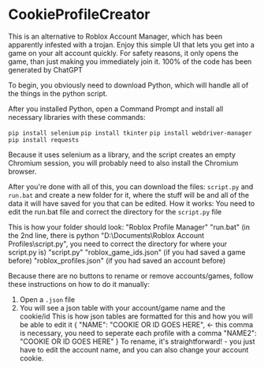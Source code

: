 # CookieProfileCreator
This is an alternative to Roblox Account Manager, which has been apparently infested with a trojan. Enjoy this simple UI that lets you get into a game on your alt account quickly. For safety reasons, it only opens the game, than just making you immediately join it. 100% of the code has been generated by ChatGPT

To begin, you obviously need to download Python, which will handle all of the things in the python script.

After you installed Python, open a Command Prompt and install all necessary libraries with these commands:

`pip install selenium`
`pip install tkinter`
`pip install webdriver-manager`
`pip install requests`

Because it uses selenium as a library, and the script creates an empty Chromium session, you will probably need to also install the Chromium browser.

After you're done with all of this, you can download the files: `script.py` and `run.bat` and create a new folder for it, where the stuff will be and all of the data it will have saved for you that can be edited.
How it works: You need to edit the run.bat file and correct the directory for the `script.py` file

This is how your folder should look:
"Roblox Profile Manager"
  "run.bat" (in the 2nd line, there is python "D:\Documents\Roblox Account Profiles\script.py", you need to correct the directory for where your script.py is)
  "script.py"
  "roblox_game_ids.json" (if you had saved a game before)
  "roblox_profiles.json" (if you had saved an account before)

Because there are no buttons to rename or remove accounts/games, follow these instructions on how to do it manually:

1. Open a `.json` file
2. You will see a json table with your account/game name and the cookie/id
This is how json tables are formatted for this and how you will be able to edit it
{
  "NAME": "COOKIE OR ID GOES HERE", <- this comma is necessary, you need to seperate each profile with a comma
  "NAME2": "COOKIE OR ID GOES HERE"
}
To rename, it's straightforward! - you just have to edit the account name, and you can also change your account cookie.
